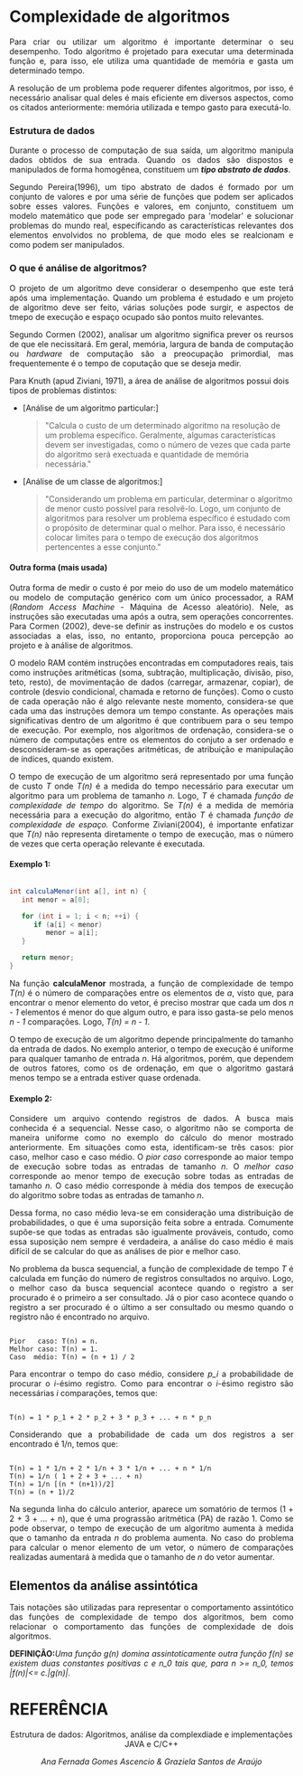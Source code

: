 # Complexidade de algoritmos

<p align="justify">Para criar ou utilizar um algoritmo é importante determinar o seu desempenho. Todo algoritmo é projetado para executar uma determinada função e, para isso, ele utiliza uma quantidade de memória e gasta um determinado tempo.</p>

<p align="justify">A resolução de um problema pode requerer difentes algoritmos, por isso, é necessário analisar qual deles é mais eficiente em diversos aspectos, como os citados anteriormente: memória utilizada e tempo gasto para executá-lo.</p>

### Estrutura de dados
<p align="justify">Durante o processo de computação de sua saída, um algoritmo manipula dados obtidos de sua entrada. Quando os dados são dispostos e manipulados de forma homogênea, constituem um <i><strong>tipo abstrato de dados</strong></i>.</p>

<p align="justify">Segundo Pereira(1996), um tipo abstrato de dados é formado por um conjunto de valores e por uma série de funções que podem ser aplicados sobre esses valores. Funções e valores, em conjunto, constituem um modelo matemático que pode ser empregado para 'modelar' e solucionar problemas do mundo real, especificando as características relevantes dos elementos envolvidos no problema, de que modo eles se realcionam e como podem ser manipulados. </p>

### O que é análise de algoritmos?
<p align="justify">O projeto de um algoritmo deve considerar o desempenho que este terá após uma implementação. Quando um problema é estudado e um projeto de algoritmo deve ser feito, várias soluções pode surgir, e aspectos de tmepo de execução e espaço ocupado são pontos muito relevantes. </p>

<p align="justify">Segundo Cormen (2002), analisar um algoritmo significa prever os reursos de que ele necissitará. Em geral, memória, largura de banda de computação ou <i>hardware</i> de computação são a preocupação primordial, mas frequentemente é o tempo de coputação que se deseja medir. </p>

Para Knuth (apud Ziviani, 1971), a área de análise de algoritmos possui dois tipos de problemas distintos:
   * [Análise de um algoritmo particular:]
      > "Calcula o custo de um determinado algoritmo na resolução de um problema específico. Geralmente, algumas características devem ser investigadas, como o número de vezes que cada parte do algoritmo será exectuada e quantidade de memória necessária."
   * [Análise de um classe de algoritmos:]
      > "Considerando um problema em particular, determinar o algoritmo de menor custo possível para resolvê-lo. Logo, um conjunto de algoritmos para resolver um problema específico é estudado com o propósito de determinar qual o melhor. Para isso, é necessário colocar limites para o tempo de execução dos algoritmos pertencentes a esse conjunto."

#### Outra forma (mais usada)
<p align="justify">Outra forma de medir o custo é por meio do uso de um modelo matemático ou modelo de computação genérico com um único processador, a RAM (<i>Random Access Machine </i>- Máquina de Acesso aleatório). Nele, as instruções são executadas uma após a outra, sem operações concorrentes. Para Cormen (2002), deve-se definir as instruções do modelo e os custos associadas a elas, isso, no entanto, proporciona pouca percepção ao projeto e à análise de algoritmos. </p>
<p align="justify">O modelo RAM contém instruções encontradas em computadores reais, tais como instruções aritméticas (soma, subtração, multiplicação, divisão, piso, teto, resto), de movimentação de dados (carregar, armazenar, copiar), de controle (desvio condicional, chamada e retorno de funções). Como o custo de cada operação não é algo relevante neste momento, considera-se que cada uma das instruções demora um tempo constante. As operações mais significativas dentro de um algoritmo é que contribuem para o seu tempo de execução. Por exemplo, nos algoritmos de ordenação, considera-se o número de computações entre os elementos do conjuto a ser ordenado e desconsideram-se as operações aritméticas, de atribuição e manipulação de índices, quando existem. </p>
<p align="justify">O tempo de execução de um algoritmo será representado por uma função de custo <i>T</i> onde <i>T(n)</i> é a medida do tempo necessário para executar um algoritmo para um problema de tamanho <i>n</i>. Logo, <i>T</i> é chamada <i>função de complexidade de tempo</i> do algoritmo. Se <i>T(n)</i> é a medida de memória necessária para a execução do algoritmo, então <i>T</i> é chamada <i>função de complexidade de espaço.</i> Conforme Ziviani(2004), é importante enfatizar que <i>T(n)</i> não representa diretamente o tempo de execução, mas o número de vezes que certa operação relevante é executada. </p>

#### Exemplo 1:
```java

int calculaMenor(int a[], int n) {
   int menor = a[0];

   for (int i = 1; i < n; ++i) {
      if (a[i] < menor)
         menor = a[i];
   }

   return menor;
}

```
<p align="Justify">Na função <strong>calculaMenor</strong> mostrada, a função de complexidade de tempo <i>T(n)</i> é o número de comparações entre os elementos de <i>a</i>, visto que, para encontrar o menor elemento do vetor, é preciso mostrar que cada um dos <i>n - 1</i> elementos é menor do que algum outro, e para isso gasta-se pelo menos <i>n - 1</i> comparações. Logo, <i>T(n) = n - 1</i>. </p>
<p align="justify">O tempo de execução de um algoritmo depende principalmente do tamanho da entrada de dados. No exemplo anterior, o tempo de execução é uniforme para qualquer tamanho de entrada <i>n</i>. Há algoritmos, porém, que dependem de outros fatores, como os de ordenação, em que o algoritmo gastará menos tempo se a entrada estiver quase ordenada. </p>


#### Exemplo 2:
<p align="justify">Considere um arquivo contendo registros de dados. A busca mais conhecida é a sequencial. Nesse caso, o algoritmo não se comporta de maneira uniforme como no exemplo do cálculo do menor mostrado anteriormente. Em situações como esta, identificam-se três casos: pior caso, melhor caso e caso médio. O <i>pior caso</i> corresponde ao maior tempo de execução sobre todas as entradas de tamanho <i>n</i>. O <i>melhor caso</i> corresponde ao menor tempo de execução sobre todas as entradas de tamanho <i>n</i>. O </i>caso médio</i> corresponde à média dos tempos de execução do algoritmo sobre todas as entradas de tamanho <i>n</i>. </p>

<p align="justify">Dessa forma, no caso médio leva-se em consideração uma distribuição de probabilidades, o que é uma suporsição feita sobre a entrada. Comumente supõe-se que todas as entradas são igualmente prováveis, contudo, como essa suposição nem sempre é verdadeira, a análise do caso médio é mais difícil de se calcular do que as análises de pior e melhor caso. </p>

<p align="justify">No problema da busca sequencial, a função de complexidade de tempo <i>T</i> é calculada em função do número de registros consultados no arquivo. Logo, o melhor caso da busca sequencial acontece quando o registro a ser procurado é o primeiro a ser consultado. Já o pior caso acontece quando o registro a ser procurado é o último a ser consultado ou mesmo quando o registro não é encontrado no arquivo. </p>

```

Pior   caso: T(n) = n.
Melhor caso: T(n) = 1.
Caso  médio: T(n) = (n + 1) / 2

```

<p align="justify">Para encontrar o tempo do caso médio, considere <i>p_i</i> a probabilidade de procurar o <i>i</i>-ésimo registro. Como para encontrar o <i>i</i>-ésimo registro são necessárias <i>i</i> comparações, temos que: </p>

```

T(n) = 1 * p_1 + 2 * p_2 + 3 * p_3 + ... + n * p_n

```

<p align="justify">Considerando que a probabilidade de cada um dos registros a ser encontrado é 1/n, temos que: </p>

```

T(n) = 1 * 1/n + 2 * 1/n + 3 * 1/n + ... + n * 1/n
T(n) = 1/n ( 1 + 2 + 3 + ... + n)
T(n) = 1/n [(n * (n+1))/2]
T(n) = (n + 1)/2

```


<p align="justify">Na segunda linha do cálculo anterior, aparece um somatório de termos (1 + 2 + 3 + ... + n), que é uma prograssão aritmética (PA) de razão 1. Como se pode observar, o tempo de execução de um algoritmo aumenta à medida que o tamanho da entrada <i>n</i> do problema aumenta. No caso do problema para calcular o menor elemento de um vetor, o número de comparações realizadas aumentará à medida que o tamanho de <i>n</i> do vetor aumentar. </p>


## Elementos da análise assintótica
<p align="justify">Tais notações são utilizadas para representar o comportamento assintótico das funções de complexidade de tempo dos algoritmos, bem como relacionar o comportamento das funções de complexidade de dois algoritmos. </p>

<p align="justify"><strong>DEFINIÇÃO:</strong><i>Uma função g(n) domina assintoticamente outra função f(n) se existem duas constantes positivas c e n_0 tais que, para n >= n_0, temos |f(n)|<= c.|g(n)|. </i> </p>





# REFERÊNCIA
<p align="center" width="300px">Estrutura de dados: Algoritmos, análise da complexdiade e implementações JAVA e C/C++</p>
<p align="center" width="300px"><i>Ana Fernada Gomes Ascencio & Graziela Santos de Araújo </i></p>
